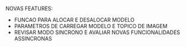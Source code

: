 NOVAS FEATURES:
- FUNCAO PARA ALOCAR E DESALOCAR MODELO
- PARAMETROS DE CARREGAR MODELO E TOPICO DE IMAGEM
- REVISAR MODO SINCRONO E AVALIAR NOVAS FUNCIONALIDADES ASSINCRONAS
